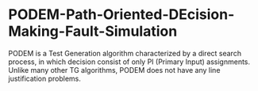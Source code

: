 # PODEM-Path-Oriented-DEcision-Making-Fault-Simulation
PODEM is a Test Generation algorithm characterized by a direct search process, in which decision consist of only PI (Primary Input) assignments. Unlike many other TG algorithms, PODEM does not have any line justification problems.
